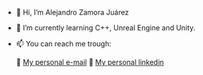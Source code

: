 - 👋 Hi, I’m Alejandro Zamora Juárez
- 🌱 I’m currently learning C++, Unreal Engine and Unity.
- 📫 You can reach me trough:

  :e-mail: [My personal e-mail](alezamoraju@gmail.com)
  :briefcase:
 [My personal linkedin](https://www.linkedin.com/in/alejandro-zamora-b05690216/)

<!---
AleZamoraJu/AleZamoraJu is a ✨ special ✨ repository because its `README.md` (this file) appears on your GitHub profile.
You can click the Preview link to take a look at your changes.
--->
